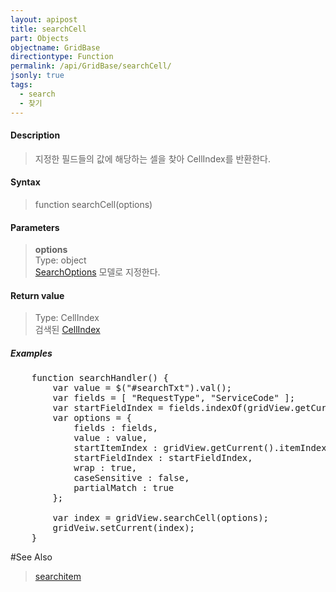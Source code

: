 ```yaml
---
layout: apipost
title: searchCell
part: Objects
objectname: GridBase
directiontype: Function
permalink: /api/GridBase/searchCell/
jsonly: true
tags:
  - search
  - 찾기
---
```



#### Description

> 지정한 필드들의 값에 해당하는 셀을 찾아 CellIndex를 반환한다.  

#### Syntax

> function searchCell(options)

#### Parameters

> **options**  
> Type: object  
> [SearchOptions](/api/types/SearchOptions/) 모델로 지정한다.

#### Return value

> Type: CellIndex  
> 검색된 [CellIndex](/api/types/CellIndex/) 

##### Examples 

<pre class="prettyprint">
    function searchHandler() {
        var value = $("#searchTxt").val();
        var fields = [ "RequestType", "ServiceCode" ];
        var startFieldIndex = fields.indexOf(gridView.getCurrent().fieldName) + 1;
        var options = {
            fields : fields,
            value : value,
            startItemIndex : gridView.getCurrent().itemIndex,
            startFieldIndex : startFieldIndex,
            wrap : true,
            caseSensitive : false,
            partialMatch : true
        };

        var index = gridView.searchCell(options);
        gridVeiw.setCurrent(index);
    }
</pre>

#See Also
> [searchitem](/api/GridBase/searchItem)